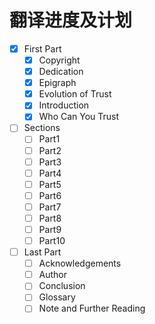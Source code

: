 # 翻译进度及计划

- [x] First Part 
  - [x] Copyright
  - [x] Dedication
  - [x] Epigraph
  - [x] Evolution of Trust
  - [x] Introduction
  - [x] Who Can You Trust
- [ ] Sections
  - [ ] Part1
  - [ ] Part2
  - [ ] Part3
  - [ ] Part4
  - [ ] Part5
  - [ ] Part6
  - [ ] Part7
  - [ ] Part8
  - [ ] Part9
  - [ ] Part10
- [ ] Last Part
  - [ ] Acknowledgements
  - [ ] Author
  - [ ] Conclusion
  - [ ] Glossary
  - [ ] Note and Further Reading